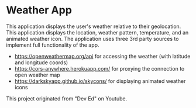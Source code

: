 # Weather App

This application displays the user's weather relative to their geolocation. This application displays the location, weather pattern, temperature, and an animated weather icon. The application uses three 3rd party sources to implement full functionality of the app.

* https://openweathermap.org/api for accessing the weather (with latitude and longitude coords)
* https://cors-anywhere.herokuapp.com/ for proxying the connection to open weather map
* https://darkskyapp.github.io/skycons/ for displaying animated weather icons

This project originated from "Dev Ed" on Youtube.
